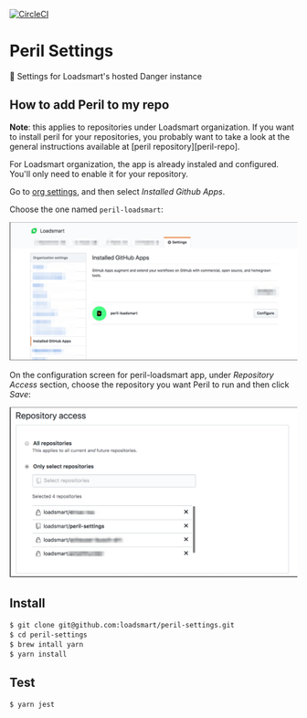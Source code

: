 [![CircleCI](https://circleci.com/gh/loadsmart/peril-settings.svg?style=svg)](https://circleci.com/gh/loadsmart/peril-settings)

# Peril Settings

🔧 Settings for Loadsmart's hosted Danger instance

## How to add Peril to my repo

**Note**: this applies to repositories under Loadsmart organization. If
you want to install peril for your repositories, you probably want to
take a look at the general instructions available at
[peril repository][peril-repo].

For Loadsmart organization, the app is already instaled and configured.
You'll only need to enable it for your repository.

Go to [org settings][org-settings], and then select _Installed Github
Apps_.

Choose the one named `peril-loadsmart`:

![peril-loadsmart app](images/choose-app.png)

On the configuration screen for peril-loadsmart app, under _Repository
Access_ section, choose the repository you want Peril to run and then
click _Save_:

![choose the repository](images/select-repo.png)

## Install

```bash
$ git clone git@github.com:loadsmart/peril-settings.git
$ cd peril-settings
$ brew intall yarn
$ yarn install
```

## Test

```bash
$ yarn jest
```

[org-settings]: https://github.com/organizations/loadsmart/settings/profile
[preil-repo]: https://github.com/danger/peril
